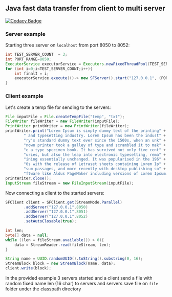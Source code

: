 ## Java fast data transfer from client to multi server

[![Codacy Badge](https://api.codacy.com/project/badge/Grade/5f1f8d2a036c405d8dc713bc656561cb)](https://www.codacy.com/manual/makbn/fdt_streamfork?utm_source=github.com&amp;utm_medium=referral&amp;utm_content=makbn/fdt_streamfork&amp;utm_campaign=Badge_Grade)

### Server example

Starting three server on `localhost` from port 8050 to 8052:
```java
int TEST_SERVER_COUNT  = 3;
int PORT_RANGE=8050;
ExecutorService executorService = Executors.newFixedThreadPool(TEST_SERVER_COUNT);
for (int i=0;i<TEST_SERVER_COUNT;i++){
    int finalI = i;
    executorService.execute(()-> new SFServer().start("127.0.0.1", (PORT_RANGE+ finalI), 100));
}
```

### Client example

Let's create a temp file for sending to the servers:

```java
File inputFile = File.createTempFile("temp", "txt");
FileWriter fileWriter = new FileWriter(inputFile);
PrintWriter printWriter = new PrintWriter(fileWriter);
printWriter.print("Lorem Ipsum is simply dummy text of the printing" +
        " and typesetting industry. Lorem Ipsum has been the indust" +
        "ry's standard dummy text ever since the 1500s, when an unk" +
        "nown printer took a galley of type and scrambled it to mak" +
        "e a type specimen book. It has survived not only five cent" +
        "uries, but also the leap into electronic typesetting, rema" +
        "ining essentially unchanged. It was popularised in the 196" +
        "0s with the release of Letraset sheets containing Lorem Ip" +
        "sum passages, and more recently with desktop publishing so" +
        "ftware like Aldus PageMaker including versions of Lorem Ipsum.");
printWriter.close();
InputStream fileStream = new FileInputStream(inputFile);

```
Now connecting a client to the started servers:

```java
SFClient client = SFClient.get(StreamMode.Parallel)
        .addServer("127.0.0.1",8050)
        .addServer("127.0.0.1",8051)
        .addServer("127.0.0.1",8052)
        .setAutoClosable(true);

int len;
byte[] data = null;
while ((len = fileStream.available()) > 0){
    data = StreamReader.read(fileStream, len);
}

String name = UUID.randomUUID().toString().substring(0, 16);
StreamBlock block = new StreamBlock(name, data);
client.write(block);
```

In the provided example 3 servers started and a client send a file with random fixed name len (16 char) to servers and servers save file on `file` folder under the classpath directory
